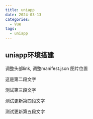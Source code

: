 ```yaml
---
title: uniapp
date: 2024-03-13
categories:
  - Vue
tags:
  - uniapp
---
```


## uniapp环境搭建

调整头部link, 调整manifest.json 图片位置

这是第二段文字

测试第三段文字

测试更新第四段文字

测试更新第五段文字